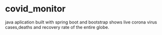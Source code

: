 # covid_monitor
java aplication built with spring boot and bootstrap shows live corona virus cases,deaths and recovery rate of the entire globe.
